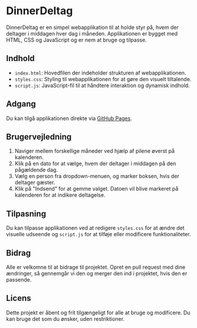 # DinnerDeltag

DinnerDeltag er en simpel webapplikation til at holde styr på, hvem der deltager i middagen hver dag i måneden. Applikationen er bygget med HTML, CSS og JavaScript og er nem at bruge og tilpasse.

## Indhold

- `index.html`: Hovedfilen der indeholder strukturen af webapplikationen.
- `styles.css`: Styling til webapplikationen for at gøre den visuelt tiltalende.
- `script.js`: JavaScript-fil til at håndtere interaktion og dynamisk indhold.

## Adgang

Du kan tilgå applikationen direkte via [GitHub Pages](https://lukasjp11.github.io/DinnerDeltag/).

## Brugervejledning

1. Naviger mellem forskellige måneder ved hjælp af pilene øverst på kalenderen.
2. Klik på en dato for at vælge, hvem der deltager i middagen på den pågældende dag.
3. Vælg en person fra dropdown-menuen, og marker boksen, hvis der deltager gæster.
4. Klik på "Indsend" for at gemme valget. Datoen vil blive markeret på kalenderen for at indikere deltagelse.

## Tilpasning

Du kan tilpasse applikationen ved at redigere `styles.css` for at ændre det visuelle udseende og `script.js` for at tilføje eller modificere funktionaliteter.

## Bidrag

Alle er velkomne til at bidrage til projektet. Opret en pull request med dine ændringer, så gennemgår vi den og merger den ind i projektet, hvis den er passende.

## Licens

Dette projekt er åbent og frit tilgængeligt for alle at bruge og modificere. Du kan bruge det som du ønsker, uden restriktioner.
